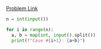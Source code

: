 [Problem Link](https://www.softeer.ai/practice/6295)

```python
n = int(input())

for i in range(n):
  a, b = map(int, input().split())
  print(f"Case #{i+1}: {a+b}")
```

